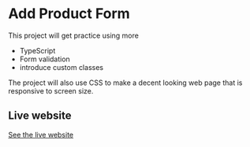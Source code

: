 # Add Product Form

This project will get practice using more 
- TypeScript
- Form validation
- introduce custom classes

The project will also use CSS to make a decent looking web page that is responsive to screen size.

## Live website
[See the live website]()
